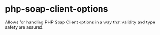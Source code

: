 # php-soap-client-options
Allows for handling PHP Soap Client options in a way that validity and type safety are assured.
